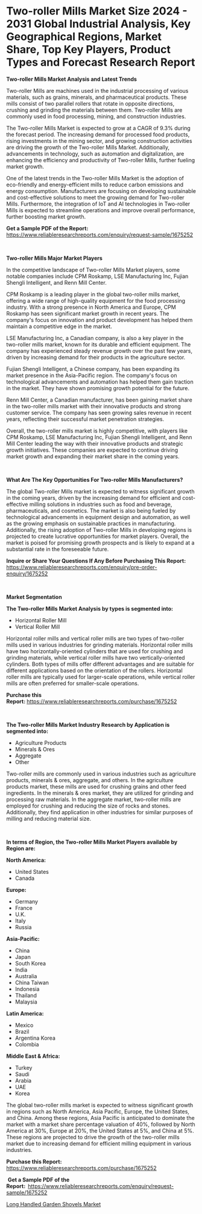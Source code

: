 <p><h1>Two-roller Mills Market Size 2024 - 2031 Global Industrial Analysis, Key Geographical Regions, Market Share, Top Key Players, Product Types and Forecast Research Report</h1></p><p><strong>Two-roller Mills Market Analysis and Latest Trends</strong></p>
<p><p>Two-roller Mills are machines used in the industrial processing of various materials, such as grains, minerals, and pharmaceutical products. These mills consist of two parallel rollers that rotate in opposite directions, crushing and grinding the materials between them. Two-roller Mills are commonly used in food processing, mining, and construction industries.</p><p>The Two-roller Mills Market is expected to grow at a CAGR of 9.3% during the forecast period. The increasing demand for processed food products, rising investments in the mining sector, and growing construction activities are driving the growth of the Two-roller Mills Market. Additionally, advancements in technology, such as automation and digitalization, are enhancing the efficiency and productivity of Two-roller Mills, further fueling market growth.</p><p>One of the latest trends in the Two-roller Mills Market is the adoption of eco-friendly and energy-efficient mills to reduce carbon emissions and energy consumption. Manufacturers are focusing on developing sustainable and cost-effective solutions to meet the growing demand for Two-roller Mills. Furthermore, the integration of IoT and AI technologies in Two-roller Mills is expected to streamline operations and improve overall performance, further boosting market growth.</p></p>
<p><strong>Get a Sample PDF of the Report:&nbsp;</strong> <a href="https://www.reliableresearchreports.com/enquiry/request-sample/1675252">https://www.reliableresearchreports.com/enquiry/request-sample/1675252</a></p>
<p>&nbsp;</p>
<p><strong>Two-roller Mills Major Market Players</strong></p>
<p><p>In the competitive landscape of Two-roller Mills Market players, some notable companies include CPM Roskamp, LSE Manufacturing Inc, Fujian Shengli Intelligent, and Renn Mill Center. </p><p>CPM Roskamp is a leading player in the global two-roller mills market, offering a wide range of high-quality equipment for the food processing industry. With a strong presence in North America and Europe, CPM Roskamp has seen significant market growth in recent years. The company's focus on innovation and product development has helped them maintain a competitive edge in the market.</p><p>LSE Manufacturing Inc, a Canadian company, is also a key player in the two-roller mills market, known for its durable and efficient equipment. The company has experienced steady revenue growth over the past few years, driven by increasing demand for their products in the agriculture sector.</p><p>Fujian Shengli Intelligent, a Chinese company, has been expanding its market presence in the Asia-Pacific region. The company's focus on technological advancements and automation has helped them gain traction in the market. They have shown promising growth potential for the future.</p><p>Renn Mill Center, a Canadian manufacturer, has been gaining market share in the two-roller mills market with their innovative products and strong customer service. The company has seen growing sales revenue in recent years, reflecting their successful market penetration strategies.</p><p>Overall, the two-roller mills market is highly competitive, with players like CPM Roskamp, LSE Manufacturing Inc, Fujian Shengli Intelligent, and Renn Mill Center leading the way with their innovative products and strategic growth initiatives. These companies are expected to continue driving market growth and expanding their market share in the coming years.</p></p>
<p>&nbsp;</p>
<p><strong>What Are The Key Opportunities For Two-roller Mills Manufacturers?</strong></p>
<p><p>The global Two-roller Mills market is expected to witness significant growth in the coming years, driven by the increasing demand for efficient and cost-effective milling solutions in industries such as food and beverage, pharmaceuticals, and cosmetics. The market is also being fueled by technological advancements in equipment design and automation, as well as the growing emphasis on sustainable practices in manufacturing. Additionally, the rising adoption of Two-roller Mills in developing regions is projected to create lucrative opportunities for market players. Overall, the market is poised for promising growth prospects and is likely to expand at a substantial rate in the foreseeable future.</p></p>
<p><strong>Inquire or Share Your Questions If Any Before Purchasing This Report:</strong> <a href="https://www.reliableresearchreports.com/enquiry/pre-order-enquiry/1675252">https://www.reliableresearchreports.com/enquiry/pre-order-enquiry/1675252</a></p>
<p>&nbsp;</p>
<p><strong>Market Segmentation</strong></p>
<p><strong>The Two-roller Mills Market Analysis by types is segmented into:</strong></p>
<p><ul><li>Horizontal Roller Mill</li><li>Vertical Roller Mill</li></ul></p>
<p><p>Horizontal roller mills and vertical roller mills are two types of two-roller mills used in various industries for grinding materials. Horizontal roller mills have two horizontally-oriented cylinders that are used for crushing and grinding materials, while vertical roller mills have two vertically-oriented cylinders. Both types of mills offer different advantages and are suitable for different applications based on the orientation of the rollers. Horizontal roller mills are typically used for larger-scale operations, while vertical roller mills are often preferred for smaller-scale operations.</p></p>
<p><strong>Purchase this Report:&nbsp;</strong><a href="https://www.reliableresearchreports.com/purchase/1675252">https://www.reliableresearchreports.com/purchase/1675252</a></p>
<p>&nbsp;</p>
<p><strong>The Two-roller Mills Market Industry Research by Application is segmented into:</strong></p>
<p><ul><li>Agriculture Products</li><li>Minerals & Ores</li><li>Aggregate</li><li>Other</li></ul></p>
<p><p>Two-roller mills are commonly used in various industries such as agriculture products, minerals & ores, aggregate, and others. In the agriculture products market, these mills are used for crushing grains and other feed ingredients. In the minerals & ores market, they are utilized for grinding and processing raw materials. In the aggregate market, two-roller mills are employed for crushing and reducing the size of rocks and stones. Additionally, they find application in other industries for similar purposes of milling and reducing material size.</p></p>
<p>&nbsp;</p>
<p><strong>In terms of Region, the Two-roller Mills Market Players available by Region are:</strong></p>
<p>
    <p> <strong> North America: </strong>
        <ul>
            <li>United States</li>
            <li>Canada</li>
        </ul>
        </p> 
    <p> <strong> Europe: </strong>
        <ul>
            <li>Germany</li>
            <li>France</li>
            <li>U.K.</li>
            <li>Italy</li>
            <li>Russia</li>
        </ul>
        </p> 
    <p> <strong> Asia-Pacific: </strong>
        <ul>
            <li>China</li>
            <li>Japan</li>
            <li>South Korea</li>
            <li>India</li>
            <li>Australia</li>
            <li>China Taiwan</li>
            <li>Indonesia</li>
            <li>Thailand</li>
            <li>Malaysia</li>
        </ul>
        </p> 
    <p> <strong> Latin America: </strong>
        <ul>
            <li>Mexico</li>
            <li>Brazil</li>
            <li>Argentina Korea</li>
            <li>Colombia</li>
        </ul>
        </p> 
    <p> <strong> Middle East & Africa: </strong>
        <ul>
            <li>Turkey</li>
            <li>Saudi</li>
            <li>Arabia</li>
            <li>UAE</li>
            <li>Korea</li>
        </ul>
    </p>
    </p>
<p><p>The global two-roller mills market is expected to witness significant growth in regions such as North America, Asia Pacific, Europe, the United States, and China. Among these regions, Asia Pacific is anticipated to dominate the market with a market share percentage valuation of 40%, followed by North America at 30%, Europe at 20%, the United States at 5%, and China at 5%. These regions are projected to drive the growth of the two-roller mills market due to increasing demand for efficient milling equipment in various industries.</p></p>
<p><strong>Purchase this Report: </strong><a href="https://www.reliableresearchreports.com/purchase/1675252">https://www.reliableresearchreports.com/purchase/1675252</a></p>
<p>&nbsp;<strong>Get a Sample PDF of the Report:&nbsp;&nbsp;</strong><a href="https://www.reliableresearchreports.com/enquiry/request-sample/1675252">https://www.reliableresearchreports.com/enquiry/request-sample/1675252</a></p>
<p><strong></strong></p>
<p><p><a href="https://github.com/yemakinde/Market-Research-Report-List-1/blob/main/long-handled-garden-shovels-market.md">Long Handled Garden Shovels Market</a></p></p>